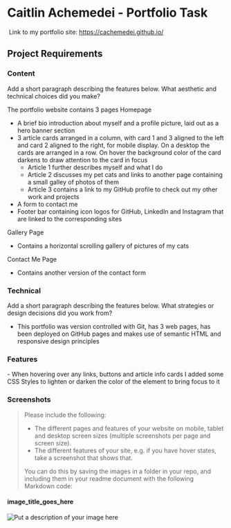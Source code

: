 #  Caitlin Achemedei - Portfolio Task
​
Link to my portfolio site: https://cachemedei.github.io/
​
## Project Requirements

### Content
 Add a short paragraph describing the features below. What aesthetic and technical choices did you make? 

The portfolio website contains 3 pages
Homepage
- A brief bio introduction about myself and a profile picture, laid out as a hero banner section
- 3 article cards arranged in a column, with card 1 and 3 aligned to the left and card 2 aligned to the right, for mobile display. On a desktop the cards are arranged in a row. On hover the background color of the card darkens to draw attention to the card in focus
    -  Article 1 further describes myself and what I do 
    - Article 2 discusses my pet cats and links to another page containing a small galley of photos of them
    - Article 3 contains a link to my GitHub profile to check out my other work and projects
- A form to contact me
- Footer bar containing icon logos for GitHub, LinkedIn and Instagram that are linked to the corresponding sites

Gallery Page
- Contains a horizontal scrolling gallery of pictures of my cats

Contact Me Page
- Contains another version of the contact form
​
### Technical
 Add a short paragraph describing the features below. What strategies or design decisions did you work from? 

- This portfolio was version controlled with Git, has 3 web pages, has been deployed on GitHub pages and makes use of semantic HTML and responsive design principles


### Features

​- When hovering over any links, buttons and article info cards I added some CSS Styles to lighten or darken the color of the element to bring focus to it

### Screenshots
> Please include the following:
> - The different pages and features of your website on mobile, tablet and desktop screen sizes (multiple screenshots per page and screen size).
> - The different features of your site, e.g. if you have hover states, take a screenshot that shows that.  
> 
> You can do this by saving the images in a folder in your repo, and including them in your readme document with the following Markdown code: 

####  image_title_goes_here 
![Put a description of your image here](./relative_path_to_file)


